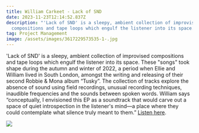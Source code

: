 ```yaml
---
title: William Carkeet - Lack of SND
date: 2023-11-23T12:14:52.837Z
description: "'Lack of SND' is a sleepy, ambient collection of improvised
  compositions and tape loops which engulf the listener into its space...."
tag: Project Management
image: /assets/images/3617229573535-1-.jpg
---
```

'Lack of SND' is a sleepy, ambient collection of improvised compositions and tape loops which engulf the listener into its space. These "songs" took shape during the autumn and winter of 2022, a period when Ellie and William lived in South London, amongst the writing and releasing of their second Robbie & Mona album “Tusky”. The collection of tracks explore the absence of sound using field recordings, unusual recording techniques, inaudible frequencies and the sounds between spoken words. William says “conceptually, I envisioned this EP as a soundtrack that would carve out a space of quiet introspection in the listener's mind—a place where they could contemplate what silence truly meant to them.” [Listen here](https://bfan.link/lack-of-snd).

![](/assets/images/instagram-post-3.png)